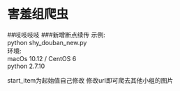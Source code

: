 # 害羞组爬虫
##吱吱吱吱
###新增断点续传
示例:         
python shy_douban_new.py       
环境:      
macOs  10.12 / CentOS 6     
python 2.7.10



start_item为起始值自己修改
修改url即可爬去其他小组的图片
